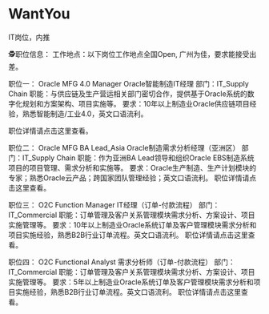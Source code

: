 # WantYou
IT岗位，内推

🕵职位信息：
工作地点：以下岗位工作地点全国Open, 广州为佳，要求能接受出差。

职位一：
Oracle MFG 4.0 Manager
Oracle智能制造IT经理
部门：IT_Supply Chain
职能：与供应链及生产营运相关部门密切合作，提供基于Oracle系统的数字化规划和方案架构、项目实施等。
要求：10年以上制造业Oracle供应链项目经验，熟悉智能制造/工业4.0，英文口语流利。

职位详情请点击这里查看。

职位二：
Oracle MFG BA Lead_Asia
Oracle制造需求分析经理（亚洲区）
部门：IT_Supply Chain
职能：作为亚洲BA Lead领导和组织Oracle EBS制造系统项目的项目管理、需求分析和实施等。
要求：Oracle生产制造、生产计划模块的专家；熟悉Oracle云产品；跨国家团队管理经验；英文口语流利。
职位详情请点击这里查看。

职位三：
O2C Function Manager
IT经理（订单-付款流程）
部门：IT_Commercial
职能：订单管理及客户关系管理模块需求分析、方案设计、项目实施管理等。
要求：10年以上制造业Oracle系统订单及客户管理模块需求分析和项目实施经验，熟悉B2B行业订单流程。英文口语流利。
职位详情请点击这里查看。  

职位四：
O2C Functional Analyst
需求分析师（订单-付款流程）
部门：IT_Commercial
职能：订单管理及客户关系管理模块需求分析、方案设计、项目实施管理等。
要求：5年以上制造业Oracle系统订单及客户管理模块需求分析和项目实施经验，熟悉B2B行业订单流程。英文口语流利。
职位详情请点击这里查看。   
